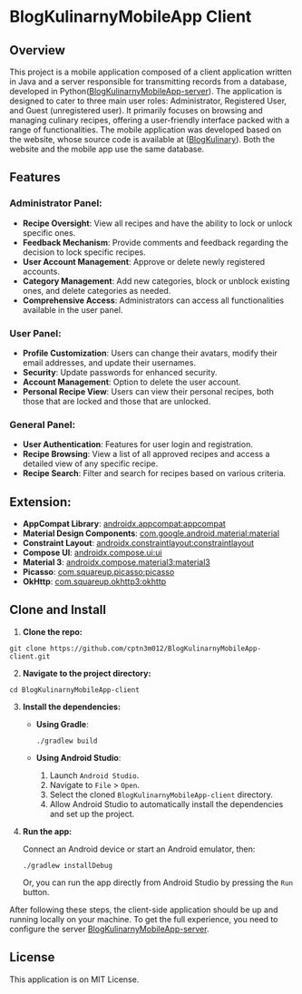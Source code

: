 # BlogKulinarnyMobileApp Client

## Overview
This project is a mobile application composed of a client application written in Java and a server responsible for transmitting records from a database, developed in Python([BlogKulinarnyMobileApp-server](https://github.com/cptn3m012/BlogKulinarnyMobileApp-server)). The application is designed to cater to three main user roles: Administrator, Registered User, and Guest (unregistered user). It primarily focuses on browsing and managing culinary recipes, offering a user-friendly interface packed with a range of functionalities. The mobile application was developed based on the website, whose source code is available at ([BlogKulinary](https://github.com/Desi451/BlogKulinarny)). Both the website and the mobile app use the same database.

## Features

### Administrator Panel:
- **Recipe Oversight**: View all recipes and have the ability to lock or unlock specific ones.
- **Feedback Mechanism**: Provide comments and feedback regarding the decision to lock specific recipes.
- **User Account Management**: Approve or delete newly registered accounts.
- **Category Management**: Add new categories, block or unblock existing ones, and delete categories as needed.
- **Comprehensive Access**: Administrators can access all functionalities available in the user panel.

### User Panel:
- **Profile Customization**: Users can change their avatars, modify their email addresses, and update their usernames.
- **Security**: Update passwords for enhanced security.
- **Account Management**: Option to delete the user account.
- **Personal Recipe View**: Users can view their personal recipes, both those that are locked and those that are unlocked.

### General Panel:
- **User Authentication**: Features for user login and registration.
- **Recipe Browsing**: View a list of all approved recipes and access a detailed view of any specific recipe.
- **Recipe Search**: Filter and search for recipes based on various criteria.

## Extension:
* **AppCompat Library**: [androidx.appcompat:appcompat](https://developer.android.com/jetpack/androidx/releases/appcompat)
* **Material Design Components**: [com.google.android.material:material](https://material.io/develop/android/docs/getting-started/)
* **Constraint Layout**: [androidx.constraintlayout:constraintlayout](https://developer.android.com/reference/androidx/constraintlayout/widget/ConstraintLayout)
* **Compose UI**: [androidx.compose.ui:ui](https://developer.android.com/jetpack/androidx/releases/compose-ui)
* **Material 3**: [androidx.compose.material3:material3](https://developer.android.com/jetpack/androidx/releases/compose-material-3)
* **Picasso**: [com.squareup.picasso:picasso](https://square.github.io/picasso/)
* **OkHttp**: [com.squareup.okhttp3:okhttp](https://square.github.io/okhttp/)



## Clone and Install

1. **Clone the repo:**
```
git clone https://github.com/cptn3m012/BlogKulinarnyMobileApp-client.git
```

2. **Navigate to the project directory:**
```
cd BlogKulinarnyMobileApp-client
```

3. **Install the dependencies:**

   - **Using Gradle**:
     ```
     ./gradlew build
     ```

   - **Using Android Studio**:
     1. Launch `Android Studio`.
     2. Navigate to `File` > `Open`.
     3. Select the cloned `BlogKulinarnyMobileApp-client` directory.
     4. Allow Android Studio to automatically install the dependencies and set up the project.

4. **Run the app:**

   Connect an Android device or start an Android emulator, then:
   ```
   ./gradlew installDebug
   ```
   Or, you can run the app directly from Android Studio by pressing the `Run` button.

After following these steps, the client-side application should be up and running locally on your machine. To get the full experience, you need to configure the server [BlogKulinarnyMobileApp-server](https://github.com/cptn3m012/BlogKulinarnyMobileApp-server).


## License
This application is on MIT License.

